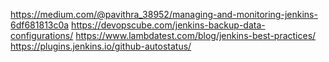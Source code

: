 https://medium.com/@pavithra_38952/managing-and-monitoring-jenkins-6df681813c0a
https://devopscube.com/jenkins-backup-data-configurations/
https://www.lambdatest.com/blog/jenkins-best-practices/
https://plugins.jenkins.io/github-autostatus/
